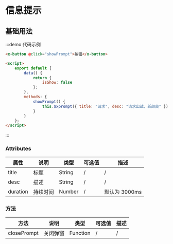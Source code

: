 # 信息提示

## 基础用法

:::demo 代码示例

```html
<x-button @click="showPrompt">按钮</x-button>

<script>
	export default {
		data() {
			return {
				isShow: false
			};
		},
		methods: {
			showPrompt() {
				this.$xprompt({ title: "请求", desc: "请求出战，斩颜良" });
			}
		}
	};
</script>
```

:::

### Attributes

| 属性     | 说明     | 类型   | 可选值 | 描述          |
| -------- | -------- | ------ | ------ | ------------- |
| title    | 标题     | String | /      | /             |
| desc     | 描述     | String | /      | /             |
| duration | 持续时间 | Number | /      | 默认为 3000ms |

### 方法
| 方法 | 说明 | 类型 | 可选值 | 描述 |
| -------- | -------- | ------ | ------ | ------------- |
| closePrompt | 关闭弹窗 | Function | / | / |
